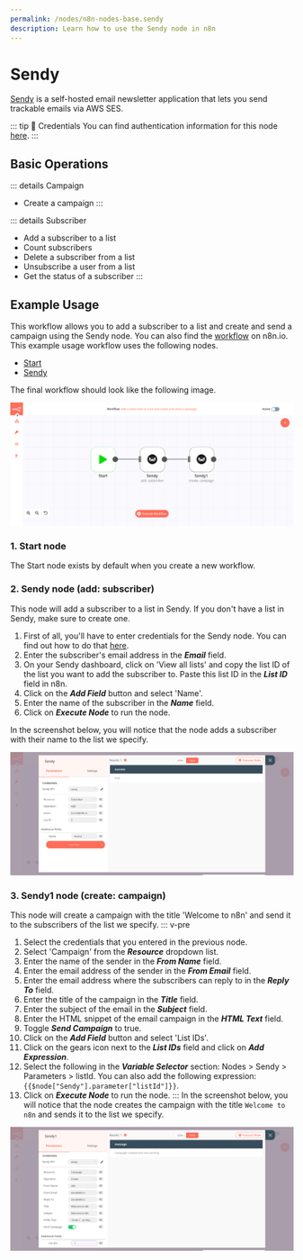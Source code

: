 ```yaml
---
permalink: /nodes/n8n-nodes-base.sendy
description: Learn how to use the Sendy node in n8n
---
```


# Sendy

[Sendy](https://sendy.co) is a self-hosted email newsletter application that lets you send trackable emails via AWS SES.

::: tip 🔑 Credentials
You can find authentication information for this node [here](../../../credentials/Sendy/README.md).
:::

## Basic Operations

::: details Campaign
- Create a campaign
:::

::: details Subscriber
- Add a subscriber to a list
- Count subscribers
- Delete a subscriber from a list
- Unsubscribe a user from a list
- Get the status of a subscriber
:::

## Example Usage

This workflow allows you to add a subscriber to a list and create and send a campaign using the Sendy node. You can also find the [workflow](https://n8n.io/workflows/727) on n8n.io. This example usage workflow uses the following nodes.
- [Start](../../core-nodes/Start/README.md)
- [Sendy]()

The final workflow should look like the following image.

![A workflow with the Sendy node](./workflow.png)

### 1. Start node

The Start node exists by default when you create a new workflow.


### 2. Sendy node (add: subscriber)

This node will add a subscriber to a list in Sendy. If you don't have a list in Sendy, make sure to create one.

1. First of all, you'll have to enter credentials for the Sendy node. You can find out how to do that [here](../../../credentials/Sendy/README.md).
2. Enter the subscriber's email address in the ***Email*** field.
3. On your Sendy dashboard, click on 'View all lists' and copy the list ID of the list you want to add the subscriber to. Paste this list ID in the ***List ID*** field in n8n.
4. Click on the ***Add Field*** button and select 'Name'.
5. Enter the name of the subscriber in the ***Name*** field.
6. Click on ***Execute Node*** to run the node.

In the screenshot below, you will notice that the node adds a subscriber with their name to the list we specify.

![Using the Sendy node to add a subscriber to a list](./Sendy_node.png)

### 3. Sendy1 node (create: campaign)

This node will create a campaign with the title 'Welcome to n8n' and send it to the subscribers of the list we specify. 
::: v-pre
1. Select the credentials that you entered in the previous node.
2. Select 'Campaign' from the ***Resource*** dropdown list.
3. Enter the name of the sender in the ***From Name*** field.
4. Enter the email address of the sender in the ***From Email*** field.
5. Enter the email address where the subscribers can reply to in the ***Reply To*** field.
6. Enter the title of the campaign in the ***Title*** field.
7. Enter the subject of the email in the ***Subject*** field.
8. Enter the HTML snippet of the email campaign in the ***HTML Text*** field.
9. Toggle ***Send Campaign*** to true.
10. Click on the ***Add Field*** button and select 'List IDs'.
11. Click on the gears icon next to the ***List IDs*** field and click on ***Add Expression***.
12. Select the following in the ***Variable Selector*** section: Nodes > Sendy > Parameters > listId. You can also add the following expression: `{{$node["Sendy"].parameter["listId"]}}`.
13. Click on ***Execute Node*** to run the node.
:::
In the screenshot below, you will notice that the node creates the campaign with the title `Welcome to n8n` and sends it to the list we specify.

![Using the Sendy node to create and send a campaign to a list](./Sendy1_node.png)
